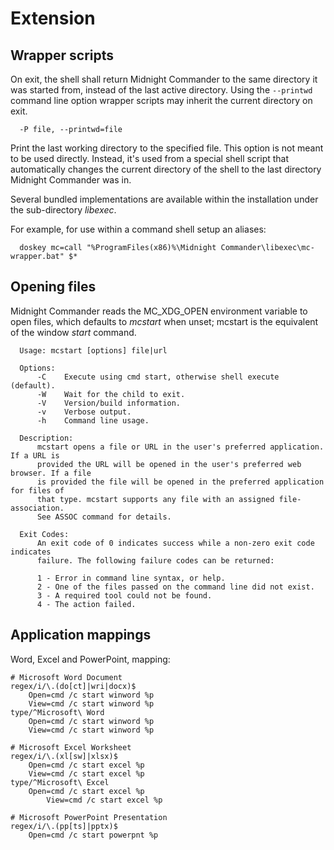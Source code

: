 # Extension

## Wrapper scripts

On exit, the shell shall return Midnight Commander to the same directory it was started from, instead of the last active directory.
Using the ```--printwd``` command line option wrapper scripts may inherit the current directory on exit.

```
  -P file, --printwd=file
```

Print the last working directory to the specified file.  This option is not meant to be used directly.  Instead, it's used from a special shell script that automatically changes the current directory of the shell to the last directory Midnight Commander was in. 

Several bundled implementations are available within the installation under the sub-directory _libexec_.

For example, for use within a command shell setup an aliases:

```
  doskey mc=call "%ProgramFiles(x86)%\Midnight Commander\libexec\mc-wrapper.bat" $*
```

## Opening files

Midnight Commander reads the MC_XDG_OPEN environment variable to open files, which defaults to _mcstart_ when unset; mcstart is the equivalent of the window _start_ command. 

```
  Usage: mcstart [options] file|url

  Options:
      -C    Execute using cmd start, otherwise shell execute (default).
      -W    Wait for the child to exit.
      -V    Version/build information.
      -v    Verbose output.
      -h    Command line usage.

  Description:
      mcstart opens a file or URL in the user's preferred application. If a URL is
      provided the URL will be opened in the user's preferred web browser. If a file
      is provided the file will be opened in the preferred application for files of
      that type. mcstart supports any file with an assigned file-association.
      See ASSOC command for details.

  Exit Codes:
      An exit code of 0 indicates success while a non-zero exit code indicates
      failure. The following failure codes can be returned:

      1 - Error in command line syntax, or help.
      2 - One of the files passed on the command line did not exist.
      3 - A required tool could not be found.
      4 - The action failed.
```

## Application mappings

Word, Excel and PowerPoint, mapping:

```
# Microsoft Word Document
regex/i/\.(do[ct]|wri|docx)$
	Open=cmd /c start winword %p
	View=cmd /c start winword %p
type/^Microsoft\ Word
	Open=cmd /c start winword %p
	View=cmd /c start winword %p

# Microsoft Excel Worksheet
regex/i/\.(xl[sw]|xlsx)$
	Open=cmd /c start excel %p
	View=cmd /c start excel %p
type/^Microsoft\ Excel
	Open=cmd /c start excel %p
        View=cmd /c start excel %p

# Microsoft PowerPoint Presentation
regex/i/\.(pp[ts]|pptx)$
	Open=cmd /c start powerpnt %p
```
